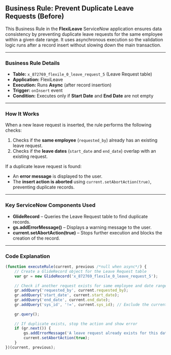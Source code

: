 ##  Business Rule: Prevent Duplicate Leave Requests (Before)

This Business Rule in the **FlexiLeave** ServiceNow application ensures data consistency by preventing duplicate leave requests for the same employee within a given date range. It uses asynchronous execution so the validation logic runs after a record insert without slowing down the main transaction.

---

###  Business Rule Details

- **Table:** `x_872769_flexile_0_leave_request_5` (Leave Request table)  
- **Application:** FlexiLeave  
- **Execution:** Runs **Async** (after record insertion)  
- **Trigger:** `onInsert` event  
- **Condition:** Executes only if **Start Date** and **End Date** are not empty  

---

###  How It Works

When a new leave request is inserted, the rule performs the following checks:

1. Checks if the **same employee** (`requested_by`) already has an existing leave request.  
2. Checks if the **leave dates** (`start_date` and `end_date`) overlap with an existing request.  

If a duplicate leave request is found:

- An **error message** is displayed to the user.  
- The **insert action is aborted** using `current.setAbortAction(true)`, preventing duplicate records.  

---

###  Key ServiceNow Components Used

- **GlideRecord** – Queries the Leave Request table to find duplicate records.  
- **gs.addErrorMessage()** – Displays a warning message to the user.  
- **current.setAbortAction(true)** – Stops further execution and blocks the creation of the record.

---

###  Code Explanation

```javascript
(function executeRule(current, previous /*null when async*/) { 
    // Create a GlideRecord object for the Leave Request table
    var gr = new GlideRecord('x_872769_flexile_0_leave_request_5'); 
    
    // Check if another request exists for same employee and date range
    gr.addQuery('requested_by', current.requested_by); 
    gr.addQuery('start_date', current.start_date); 
    gr.addQuery('end_date', current.end_date); 
    gr.addQuery('sys_id', '!=', current.sys_id); // Exclude the current record
    
    gr.query(); 
    
    // If duplicate exists, stop the action and show error
    if (gr.next()) { 
        gs.addErrorMessage('A leave request already exists for this date range.'); 
        current.setAbortAction(true); 
    } 
})(current, previous);
